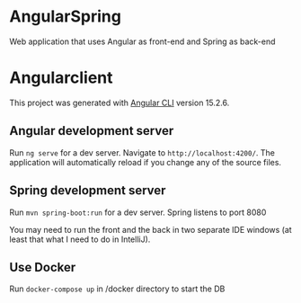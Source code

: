 # AngularSpring
Web application that uses Angular as front-end and Spring as back-end

# Angularclient

This project was generated with [Angular CLI](https://github.com/angular/angular-cli) version 15.2.6.

## Angular development server

Run `ng serve` for a dev server. Navigate to `http://localhost:4200/`. The application will automatically reload if you change any of the source files.

## Spring development server

Run `mvn spring-boot:run` for a dev server. Spring listens to port 8080

You may need to run the front and the back in two separate IDE windows (at least that what I need to do in IntelliJ).

## Use Docker

Run `docker-compose up` in /docker directory to start the DB
